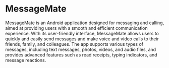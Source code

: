 # MessageMate
MessageMate is an Android application designed for messaging and calling, aimed at providing users with a smooth and efficient communication experience. With its user-friendly interface, MessageMate allows users to quickly and easily send messages and make voice and video calls to their friends, family, and colleagues. The app supports various types of messages, including text messages, photos, videos, and audio files, and provides advanced features such as read receipts, typing indicators, and message reactions.
